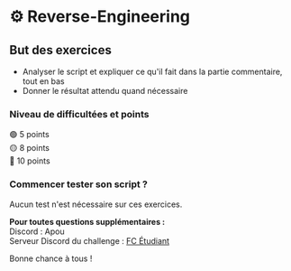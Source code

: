 # ⚙️ Reverse-Engineering

## But des exercices
- Analyser le script et expliquer ce qu'il fait dans la partie commentaire, tout en bas
- Donner le résultat attendu quand nécessaire

### Niveau de difficultées et points
🟢 5 points\
🟡 8 points\
🔴 10 points	

### Commencer tester son script ? 
Aucun test n'est nécessaire sur ces exercices.

**Pour toutes questions supplémentaires :**\
Discord : Apou\
Serveur Discord du challenge : [FC Étudiant](https://discord.gg/9Ss8HRyhPV)

Bonne chance à tous !
